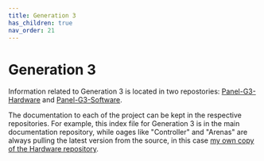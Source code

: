 ```yaml
---
title: Generation 3
has_children: true
nav_order: 21
---
```


# Generation 3

Information related to Generation 3 is located in two repostories: [Panel-G3-Hardware](https://github.com/reiserlab/Panel-G3-Hardware) and [Panel-G3-Software](https://github.com/reiserlab/Panel-G3-Software). 

The documentation to each of the project can be kept in the respective repositories. For example, this index file for Generation 3 is in the main documentation repository, while oages like "Controller" and "Arenas" are always pulling the latest version from the source, in this case [my own copy of the Hardware repository](https://github.com/floesche/Panel-G3-Hardware).